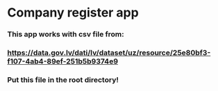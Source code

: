 # Company register app
### This app works with csv file from:
### https://data.gov.lv/dati/lv/dataset/uz/resource/25e80bf3-f107-4ab4-89ef-251b5b9374e9
### Put this file in the root directory!